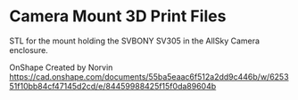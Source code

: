 # Camera Mount 3D Print Files

STL for the mount holding the SVBONY SV305 in the AllSky Camera enclosure.


OnShape Created by Norvin
https://cad.onshape.com/documents/55ba5eaac6f512a2dd9c446b/w/625351f10bb84cf47145d2cd/e/84459988425f15f0da89604b
